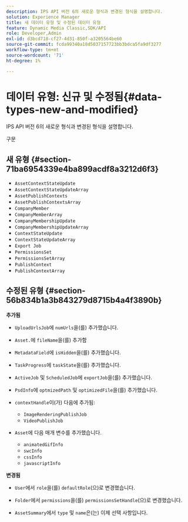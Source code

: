 ```yaml
---
description: IPS API 버전 6의 새로운 형식과 변경된 형식을 설명합니다.
solution: Experience Manager
title: 새 데이터 유형 및 수정된 데이터 유형
feature: Dynamic Media Classic,SDK/API
role: Developer,Admin
exl-id: d3bcd718-cf27-4d31-850f-a3205564be60
source-git-commit: fcda99340a18d5037157723bb3bdca5fa9df3277
workflow-type: tm+mt
source-wordcount: '71'
ht-degree: 1%

---
```


# 데이터 유형: 신규 및 수정됨{#data-types-new-and-modified}

IPS API 버전 6의 새로운 형식과 변경된 형식을 설명합니다.

구문

## 새 유형 {#section-71ba6954339e4ba899acdf8a3212d6f3}

* `AssetContextStateUpdate`
* `AssetContextStateUpdateArray`
* `AssetPublishContexts`
* `AssetPublishContextsArray`
* `CompanyMember`
* `CompanyMemberArray`
* `CompanyMembershipUpdate`
* `CompanyMembershipUpdateArray`
* `ContextStateUpdate`
* `ContextStateUpdateArray`
* `Export Job`
* `PermissionsSet`
* `PermissionsSetArray`
* `PublishContext`
* `PublishContextArray`

## 수정된 유형 {#section-56b834b1a3b843279d8715b4a4f3890b}

**추가됨**

* `UploadUrlsJob`에 `numUrls`을(를) 추가했습니다.

* `Asset.`에 `fileName`을(를) 추가함

* `MetadataField`에 `isHidden`을(를) 추가했습니다.

* `TaskProgress`에 `taskState`을(를) 추가했습니다.

* `ActiveJob` 및 `ScheduledJob`에 `exportJob`을(를) 추가했습니다.

* `PsdInfo`에 `optmizedPath` 및 `optimizedFile`을(를) 추가했습니다.

* `contextHandle`이(가) 다음에 추가됨:

   * `ImageRenderingPublishJob`
   * `VideoPublishJob`

* `Asset`에 다음 매개 변수를 추가했습니다.

   * `animatedGifInfo`
   * `swcInfo`
   * `cssInfo`
   * `javascriptInfo`

**변경됨**

* `User`에서 `role`을(를) `defaultRole`(으)로 변경했습니다.

* `Folder`에서 `permissions`을(를) `permissionsSetHandle`(으)로 변경했습니다.

* `AssetSummary`에서 `type` 및 `name`은(는) 이제 선택 사항입니다.
